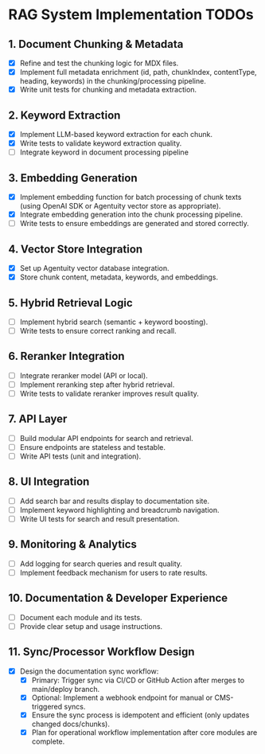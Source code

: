 # RAG System Implementation TODOs

## 1. Document Chunking & Metadata
- [x] Refine and test the chunking logic for MDX files.
- [x] Implement full metadata enrichment (id, path, chunkIndex, contentType, heading, keywords) in the chunking/processing pipeline.
- [x] Write unit tests for chunking and metadata extraction.

## 2. Keyword Extraction
- [x] Implement LLM-based keyword extraction for each chunk.
- [x] Write tests to validate keyword extraction quality.
- [ ] Integrate keyword in document processing pipeline

## 3. Embedding Generation
- [x] Implement embedding function for batch processing of chunk texts (using OpenAI SDK or Agentuity vector store as appropriate).
- [x] Integrate embedding generation into the chunk processing pipeline.
- [ ] Write tests to ensure embeddings are generated and stored correctly.

## 4. Vector Store Integration
- [x] Set up Agentuity vector database integration.
- [x] Store chunk content, metadata, keywords, and embeddings.

## 5. Hybrid Retrieval Logic
- [ ] Implement hybrid search (semantic + keyword boosting).
- [ ] Write tests to ensure correct ranking and recall.

## 6. Reranker Integration
- [ ] Integrate reranker model (API or local).
- [ ] Implement reranking step after hybrid retrieval.
- [ ] Write tests to validate reranker improves result quality.

## 7. API Layer
- [ ] Build modular API endpoints for search and retrieval.
- [ ] Ensure endpoints are stateless and testable.
- [ ] Write API tests (unit and integration).

## 8. UI Integration
- [ ] Add search bar and results display to documentation site.
- [ ] Implement keyword highlighting and breadcrumb navigation.
- [ ] Write UI tests for search and result presentation.

## 9. Monitoring & Analytics
- [ ] Add logging for search queries and result quality.
- [ ] Implement feedback mechanism for users to rate results.

## 10. Documentation & Developer Experience
- [ ] Document each module and its tests.
- [ ] Provide clear setup and usage instructions.

## 11. Sync/Processor Workflow Design
- [x] Design the documentation sync workflow:
    - [x] Primary: Trigger sync via CI/CD or GitHub Action after merges to main/deploy branch.
    - [x] Optional: Implement a webhook endpoint for manual or CMS-triggered syncs.
    - [x] Ensure the sync process is idempotent and efficient (only updates changed docs/chunks).
    - [x] Plan for operational workflow implementation after core modules are complete.
